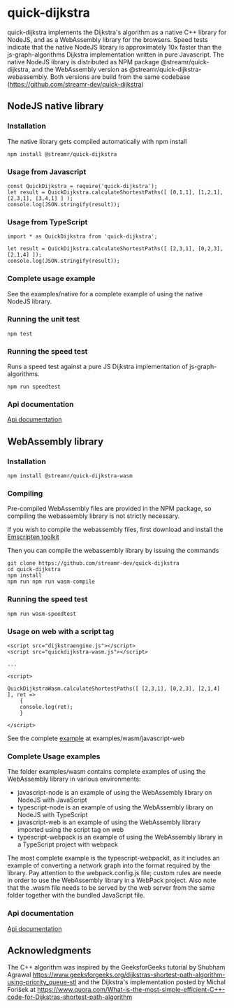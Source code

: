 # quick-dijkstra

quick-dijkstra implements the Dijkstra's algorithm as a native C++ library for NodeJS, and as a 
WebAssembly library for the browsers. Speed tests indicate that the native NodeJS library is approximately 10x faster than the js-graph-algorithms Dijkstra implementation written in pure Javascript. The native NodeJS library is distributed as NPM package @streamr/quick-dijkstra, 
and the WebAssembly version as @streamr/quick-dijkstra-webassembly. Both versions are build from the same codebase (https://github.com/streamr-dev/quick-dijkstra) 

## NodeJS native library

### Installation

The native library gets compiled automatically with npm install

```
npm install @streamr/quick-dijkstra
```

### Usage from Javascript

```
const QuickDijkstra = require('quick-dijkstra');
let result = QuickDijkstra.calculateShortestPaths([ [0,1,1], [1,2,1], [2,3,1], [3,4,1] ] );
console.log(JSON.stringify(result));
```

### Usage from TypeScript 

```
import * as QuickDijkstra from 'quick-dijkstra';

let result = QuickDijkstra.calculateShortestPaths([ [2,3,1], [0,2,3], [2,1,4] ]);
console.log(JSON.stringify(result));
```

### Complete usage example

See the examples/native for a complete example of using the native NodeJS library.

### Running the unit test

```
npm test
```

### Running the speed test

Runs a speed test against a pure JS Dijkstra implementation of js-graph-algorithms.

```
npm run speedtest
```

### Api documentation

[Api documentation](doc/native/modules.md)


## WebAssembly library

### Installation

```
npm install @streamr/quick-dijkstra-wasm
```

### Compiling

Pre-compiled WebAssembly files are provided in the NPM package, so compiling the webassembly library
is not strictly necessary.

If you wish to compile the webassembly files, first download and install the [Emscripten toolkit](https://emscripten.org/docs/getting_started/downloads.html)

Then you can compile the webassembly library by issuing the commands

```
git clone https://github.com/streamr-dev/quick-dijkstra
cd quick-dijkstra
npm install
npm run npm run wasm-compile
```

### Running the speed test

```
npm run wasm-speedtest
```

### Usage on web with a script tag

```
<script src="dijkstraengine.js"></script>
<script src="quickdijkstra-wasm.js"></script>

...

<script>

QuickDijkstraWasm.calculateShortestPaths([ [2,3,1], [0,2,3], [2,1,4] ], ret => 
	{
	console.log(ret);
	}	

</script>

```
See the complete [example](examples/wasm/javascript-web) at examples/wasm/javascript-web


### Complete Usage examples

The folder examples/wasm contains complete examples of using the WebAssembly library in various environments: 
 * javascript-node is an example of using the WebAssembly library on NodeJS with JavaScript
 * typescript-node is an example of using the WebAssembly library on NodeJS with TypeScript
 * javascript-web is an example of using the WebAssembly library imported using the script tag on web
 * typescript-webpack is an example of using the WebAssembly library in a TypeScript project with webpack
 
The most complete example is the typescript-webpackit, as it includes an example of converting a network graph into the format 
required by the library. Pay attention to the webpack.config.js file; custom rules are neede in order to use the
WebAssembly library in a WebPack project. Also note that the .wasm file needs to be served by the web server from the same folder together with 
the bundled JavaScript file.

### Api documentation

[Api documentation](doc/wasm/modules.md)

## Acknowledgments

The C++ algorithm was inspired by the GeeksforGeeks tutorial by Shubham Agrawal https://www.geeksforgeeks.org/dijkstras-shortest-path-algorithm-using-priority_queue-stl and the Dijkstra's implementation posted by Michal Forišek
at https://www.quora.com/What-is-the-most-simple-efficient-C++-code-for-Dijkstras-shortest-path-algorithm
